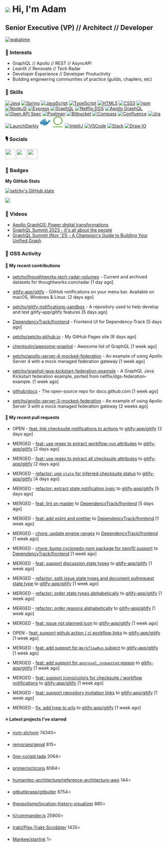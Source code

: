 ![](https://user-images.githubusercontent.com/18350557/176309783-0785949b-9127-417c-8b55-ab5a4333674e.gif) Hi, I'm Adam
============================================================================================================================

Senior Executive (VP) // Architect // Developer
-----------------------------------------------

[![wakatime](https://wakatime.com/badge/user/2b948ae2-4be1-4020-8a57-7de60b53fe1d.svg)](https://wakatime.com/@2b948ae2-4be1-4020-8a57-7de60b53fe1d)

### 🔭 Interests

- GraphQL // Apollo // REST // AsyncAPI
- LeanIX // Renovate // Tech Radar
- Developer Experience // Developer Productivity
- Building engineering communities of practice (guilds, chapters, etc)

### 💪 Skills

<p align="left">
  <a href="https://www.oracle.com/java/" target="_blank" rel="noreferrer"><img src="https://raw.githubusercontent.com/danielcranney/readme-generator/main/public/icons/skills/java-colored.svg" width="36" height="36" alt="Java" /></a>
  <a href="https://spring.io/" target="_blank" rel="noreferrer"><img src="https://cdn.worldvectorlogo.com/logos/spring-3.svg" width="36" height="36" alt="Spring" /></a> 
  <a href="https://developer.mozilla.org/en-US/docs/Web/JavaScript" target="_blank" rel="noreferrer"><img src="https://raw.githubusercontent.com/danielcranney/readme-generator/main/public/icons/skills/javascript-colored.svg" width="36" height="36" alt="JavaScript" /></a>
  <a href="https://www.typescriptlang.org/" target="_blank" rel="noreferrer"><img src="https://raw.githubusercontent.com/danielcranney/readme-generator/main/public/icons/skills/typescript-colored.svg" width="36" height="36" alt="TypeScript" /></a>
  <a href="https://developer.mozilla.org/en-US/docs/Glossary/HTML5" target="_blank" rel="noreferrer"><img src="https://raw.githubusercontent.com/danielcranney/readme-generator/main/public/icons/skills/html5-colored.svg" width="36" height="36" alt="HTML5" /></a>
  <a href="https://www.w3.org/TR/CSS/#css" target="_blank" rel="noreferrer"><img src="https://raw.githubusercontent.com/danielcranney/readme-generator/main/public/icons/skills/css3-colored.svg" width="36" height="36" alt="CSS3" /></a>
  <a href="https://www.npmjs.com//" target="_blank" rel="noreferrer"><img src="https://cdn.worldvectorlogo.com/logos/npm-square-red-1.svg" width="36" height="36" alt="npm" /></a>
  <a href="https://nodejs.org/en/" target="_blank" rel="noreferrer"><img src="https://raw.githubusercontent.com/danielcranney/readme-generator/main/public/icons/skills/nodejs-colored.svg" width="36" height="36" alt="NodeJS" /></a>
  <a href="https://expressjs.com/" target="_blank" rel="noreferrer"><img src="https://raw.githubusercontent.com/danielcranney/readme-generator/main/public/icons/skills/express-colored.svg" width="36" height="36" alt="Express" /></a>
  <a href="https://graphql.org/" target="_blank" rel="noreferrer"><img src="https://raw.githubusercontent.com/danielcranney/readme-generator/main/public/icons/skills/graphql-colored.svg" width="36" height="36" alt="GraphQL" /></a>
  <a href="https://netflix.github.io/dgs/" target="_blank" rel="noreferrer"><img src="https://raw.githubusercontent.com/Netflix/dgs/main/docs/images/dgs-framework-brand/Icon/dgs-icon--blue.svg" width="36" height="36" alt="Netflix DGS" /></a>
  <a href="https://apollographql.com/" target="_blank" rel="noreferrer"><img src="https://cdn.worldvectorlogo.com/logos/apollo-graphql-compact.svg" width="36" height="36" alt="Apollo GraphQL" /></a>
  <a href="https://swagger.io/specification/" target="_blank" rel="noreferrer"><img src="https://cdn.worldvectorlogo.com/logos/openapi-1.svg" width="36" height="36" alt="Open API Spec" /></a>
  <a href="https://www.postman.com//" target="_blank" rel="noreferrer"><img src="https://cdn.worldvectorlogo.com/logos/postman.svg" width="36" height="36" alt="Postman" /></a>
  <a href="https://www.atlassian.com/software/bitbucket" target="_blank" rel="noreferrer"><img src="https://cdn.worldvectorlogo.com/logos/bitbucket-icon.svg" width="36" height="36" alt="Bitbucket" /></a>
  <a href="https://www.atlassian.com/software/compass" target="_blank" rel="noreferrer"><img src="https://cdn.worldvectorlogo.com/logos/atlassian-compass-1.svg" width="36" height="36" alt="Compass" /></a>
  <a href="https://www.atlassian.com/software/confluence" target="_blank" rel="noreferrer"><img src="https://cdn.worldvectorlogo.com/logos/confluence-1.svg" width="36" height="36" alt="Confluence" /></a>
  <a href="https://www.atlassian.com/software/jira" target="_blank" rel="noreferrer"><img src="https://cdn.worldvectorlogo.com/logos/jira-1.svg" width="36" height="36" alt="Jira" /></a>
  <a href="https://launchdarkly.com/" target="_blank" rel="noreferrer"><img src="https://cdn.worldvectorlogo.com/logos/launchdarkly-2.svg" width="36" height="36" alt="LaunchDarkly" /></a>
  <a href="https://docker.com/" target="_blank" rel="noreferrer"><img src="https://raw.githubusercontent.com/nx211/homer-icons/master/png/docker.png" width="36" height="36" alt="Docker" /></a>
  <a href="https://jfrog.com/artifactory/" target="_blank" rel="noreferrer"><img src="https://raw.githubusercontent.com/nx211/homer-icons/master/png/artifactory.png" width="36" height="36" alt="Artifactory" /></a>
  <a href="https://www.jetbrains.com/idea/" target="_blank" rel="noreferrer"><img src="https://cdn.worldvectorlogo.com/logos/intellij-idea-1.svg" width="36" height="36" alt="IntelliJ" /></a>
  <a href="https://code.visualstudio.com/" target="_blank" rel="noreferrer"><img src="https://cdn.worldvectorlogo.com/logos/visual-studio-code-1.svg" width="36" height="36" alt="VSCode" /></a>
  <a href="https://slack.com/" target="_blank" rel="noreferrer"><img src="https://cdn.worldvectorlogo.com/logos/slack-new-logo.svg" width="36" height="36" alt="Slack" /></a>
  <a href="https://drawio-app.com/" target="_blank" rel="noreferrer"><img src="https://cdn.worldvectorlogo.com/logos/draw-io.svg" width="36" height="36" alt="Draw IO" /></a>
</p>

                      

### 🎙️ Socials
                  
<p align="left">
  <a href="https://www.github.com/setchy" target="_blank" rel="noreferrer"><img src="https://raw.githubusercontent.com/danielcranney/readme-generator/main/public/icons/socials/github.svg" width="32" height="32" /></a>
  <a href="https://www.linkedin.com/in/adamsetch" target="_blank" rel="noreferrer"><img src="https://raw.githubusercontent.com/danielcranney/readme-generator/main/public/icons/socials/linkedin.svg" width="32" height="32" /></a>
  <a href="https://www.twitter.com/setchy87" target="_blank" rel="noreferrer"><img src="https://raw.githubusercontent.com/danielcranney/readme-generator/main/public/icons/socials/twitter.svg" width="32" height="32" /></a>
</p>

### 📛 Badges

<b>My GitHub Stats</b>

<a href="http://www.github.com/setchy"><img src="https://github-readme-stats.vercel.app/api?username=setchy&show_icons=true&hide=&count_private=true&title_color=0891b2&text_color=ffffff&icon_color=0891b2&bg_color=1c1917&hide_border=true&show_icons=true" alt="setchy's GitHub stats" /></a>

<a href="http://www.github.com/setchy"><img src="https://github-readme-streak-stats.herokuapp.com/?user=setchy&stroke=ffffff&background=1c1917&ring=0891b2&fire=0891b2&currStreakNum=ffffff&currStreakLabel=0891b2&sideNums=ffffff&sideLabels=ffffff&dates=ffffff&hide_border=true" /></a>

### 📼 Videos

- [Apollo GraphOS: Power digital transformations](https://www.apollographql.com/enterprise?wvideo=4fu2lsjssc)
- [GraphQL Summit 2023 - it's all about the people](https://www.youtube.com/watch?v=090IWEcHbJc)
- [GraphQL Summit (Nov '21) - A Champion's Guide to Building Your Unified Graph](https://www.apollographql.com/events/roundtable/graphql-summit-november-2021/a-champions-guide-to-building-your-unified-graph)

### 🎯 OSS Activity
#### 🚀 My recent contributions



- [setchy/thoughtworks-tech-radar-volumes](https://github.com/setchy/thoughtworks-tech-radar-volumes) - Current and archived datasets for thoughtworks.com/radar  [1 day ago]

- [gitify-app/gitify](https://github.com/gitify-app/gitify) - GitHub notifications on your menu bar. Available on macOS, Windows &amp; Linux. [2 days ago]

- [setchy/gitify-notifications-sandbox](https://github.com/setchy/gitify-notifications-sandbox) - A repository used to help develop and test gitify-app/gitify features [5 days ago]

- [DependencyTrack/frontend](https://github.com/DependencyTrack/frontend) - Frontend UI for Dependency-Track [5 days ago]

- [setchy/setchy.github.io](https://github.com/setchy/setchy.github.io) - My GitHub Pages site [6 days ago]

- [chentsulin/awesome-graphql](https://github.com/chentsulin/awesome-graphql) - Awesome list of GraphQL [1 week ago]

- [setchy/apollo-server-4-mocked-federation](https://github.com/setchy/apollo-server-4-mocked-federation) - An example of using Apollo Server 4 with a mock managed federation gateway [1 week ago]

- [setchy/graphql-java-kickstart-federation-example](https://github.com/setchy/graphql-java-kickstart-federation-example) - A GraphQL Java Kickstart federation example, ported from netflix/dgs-federation-example. [1 week ago]

- [github/docs](https://github.com/github/docs) - The open-source repo for docs.github.com [1 week ago]

- [setchy/apollo-server-3-mocked-federation](https://github.com/setchy/apollo-server-3-mocked-federation) - An example of using Apollo Server 3 with a mock managed federation gateway [2 weeks ago]

#### 🎉 My recent pull requests



- OPEN - [feat: link checksuite notifications to actions](https://github.com/gitify-app/gitify/pull/851) to [gitify-app/gitify](https://github.com/gitify-app/gitify) [2 days ago]

- MERGED - [feat: use regex to extract workflow-run attributes](https://github.com/gitify-app/gitify/pull/850) to [gitify-app/gitify](https://github.com/gitify-app/gitify) [2 days ago]

- MERGED - [feat: use regex to extract all checksuite attributes](https://github.com/gitify-app/gitify/pull/849) to [gitify-app/gitify](https://github.com/gitify-app/gitify) [2 days ago]

- MERGED - [refactor: use `state` for inferred checksuite status](https://github.com/gitify-app/gitify/pull/848) to [gitify-app/gitify](https://github.com/gitify-app/gitify) [4 days ago]

- MERGED - [refactor: extract state notification logic](https://github.com/gitify-app/gitify/pull/845) to [gitify-app/gitify](https://github.com/gitify-app/gitify) [5 days ago]

- MERGED - [feat: lint on master](https://github.com/DependencyTrack/frontend/pull/759) to [DependencyTrack/frontend](https://github.com/DependencyTrack/frontend) [5 days ago]

- MERGED - [feat: add eslint and prettier](https://github.com/DependencyTrack/frontend/pull/752) to [DependencyTrack/frontend](https://github.com/DependencyTrack/frontend) [1 week ago]

- MERGED - [chore: update engine ranges](https://github.com/DependencyTrack/frontend/pull/751) to [DependencyTrack/frontend](https://github.com/DependencyTrack/frontend) [1 week ago]

- MERGED - [chore: bump cyclonedx-npm package for npm10 support](https://github.com/DependencyTrack/frontend/pull/750) to [DependencyTrack/frontend](https://github.com/DependencyTrack/frontend) [1 week ago]

- MERGED - [feat: support discussion state types](https://github.com/gitify-app/gitify/pull/827) to [gitify-app/gitify](https://github.com/gitify-app/gitify) [1 week ago]

- MERGED - [refactor: split issue state types and document pullrequest state type](https://github.com/gitify-app/gitify/pull/826) to [gitify-app/gitify](https://github.com/gitify-app/gitify) [1 week ago]

- MERGED - [refactor: order state types alphabetically](https://github.com/gitify-app/gitify/pull/825) to [gitify-app/gitify](https://github.com/gitify-app/gitify) [1 week ago]

- MERGED - [refactor: order reasons alphabetically](https://github.com/gitify-app/gitify/pull/824) to [gitify-app/gitify](https://github.com/gitify-app/gitify) [1 week ago]

- MERGED - [feat: issue not planned icon](https://github.com/gitify-app/gitify/pull/822) to [gitify-app/gitify](https://github.com/gitify-app/gitify) [1 week ago]

- OPEN - [feat: support github action / ci workflow links](https://github.com/gitify-app/gitify/pull/821) to [gitify-app/gitify](https://github.com/gitify-app/gitify) [1 week ago]

- MERGED - [feat: add support for `WorkflowRun` subject](https://github.com/gitify-app/gitify/pull/820) to [gitify-app/gitify](https://github.com/gitify-app/gitify) [1 week ago]

- MERGED - [feat: add support for `approval_requested` reason](https://github.com/gitify-app/gitify/pull/819) to [gitify-app/gitify](https://github.com/gitify-app/gitify) [1 week ago]

- MERGED - [feat: support icons/colors for checksuite / workflow notifications](https://github.com/gitify-app/gitify/pull/814) to [gitify-app/gitify](https://github.com/gitify-app/gitify) [1 week ago]

- MERGED - [feat: support repository invitation links](https://github.com/gitify-app/gitify/pull/812) to [gitify-app/gitify](https://github.com/gitify-app/gitify) [1 week ago]

- MERGED - [fix: add type to urls](https://github.com/gitify-app/gitify/pull/811) to [gitify-app/gitify](https://github.com/gitify-app/gitify) [1 week ago]

#### ⭐ Latest projects I've starred



- [nvm-sh/nvm](https://github.com/nvm-sh/nvm) 74340⭐

- [remorses/genql](https://github.com/remorses/genql) 815⭐

- [0no-co/gql.tada](https://github.com/0no-co/gql.tada) 2064⭐

- [primer/octicons](https://github.com/primer/octicons) 8064⭐

- [humanitec-architecture/reference-architecture-aws](https://github.com/humanitec-architecture/reference-architecture-aws) 144⭐

- [gitbutlerapp/gitbutler](https://github.com/gitbutlerapp/gitbutler) 8754⭐

- [theopolisme/location-history-visualizer](https://github.com/theopolisme/location-history-visualizer) 880⭐

- [tj/commander.js](https://github.com/tj/commander.js) 25900⭐

- [trakt/Plex-Trakt-Scrobbler](https://github.com/trakt/Plex-Trakt-Scrobbler) 1435⭐

- [Mankee/starlink](https://github.com/Mankee/starlink) 1⭐


